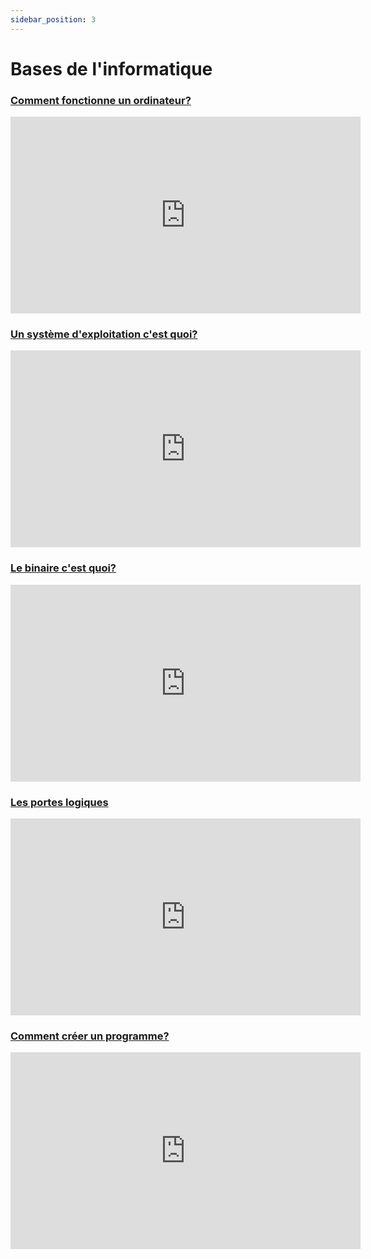 ```yaml
---
sidebar_position: 3
---
```


# Bases de l'informatique

### [Comment fonctionne un ordinateur?](https://youtu.be/85XUJXHbjBo "Comment fonctionne un ordinateur?")

<iframe width="560" height="315" src="https://www.youtube.com/embed/85XUJXHbjBo" title="YouTube video player" frameborder="0" allow="accelerometer; autoplay; clipboard-write; encrypted-media; gyroscope; picture-in-picture" allowfullscreen></iframe>

### [Un système d'exploitation c'est quoi?](https://youtu.be/YScMI8lsy9s "Un système d'exploitation c'est quoi?")

<iframe width="560" height="315" src="https://www.youtube.com/embed/YScMI8lsy9s" title="YouTube video player" frameborder="0" allow="accelerometer; autoplay; clipboard-write; encrypted-media; gyroscope; picture-in-picture" allowfullscreen></iframe>

### [Le binaire c'est quoi?](https://www.youtube.com/embed/ysoWgx186DM "Le binaire c'est quoi?")

<iframe width="560" height="315" src="https://www.youtube.com/embed/ysoWgx186DM" title="YouTube video player" frameborder="0" allow="accelerometer; autoplay; clipboard-write; encrypted-media; gyroscope; picture-in-picture" allowfullscreen></iframe>

### [Les portes logiques](https://www.youtube.com/embed/iTH39L2d7bg "Les portes logiques")

<iframe width="560" height="315" src="https://www.youtube.com/embed/iTH39L2d7bg" title="YouTube video player" frameborder="0" allow="accelerometer; autoplay; clipboard-write; encrypted-media; gyroscope; picture-in-picture" allowfullscreen></iframe>

### [Comment créer un programme?](https://www.youtube.com/embed/WCxMw9qi8TE "Comment créer un programme?")

<iframe width="560" height="315" src="https://www.youtube.com/embed/WCxMw9qi8TE" title="YouTube video player" frameborder="0" allow="accelerometer; autoplay; clipboard-write; encrypted-media; gyroscope; picture-in-picture" allowfullscreen></iframe>